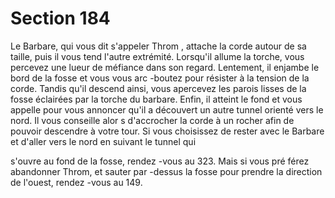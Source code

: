 # Section 184

Le Barbare, qui vous dit s'appeler Throm , attache la corde autour de sa taille, puis il vous
tend l'autre extrémité. Lorsqu'il allume la torche, vous percevez une lueur de méfiance
dans son regard. Lentement, il enjambe le bord de la fosse et vous vous arc -boutez pour
résister à la tension de la  corde. Tandis qu'il descend ainsi, vous apercevez les parois
lisses de la fosse éclairées par la torche du barbare. Enfin, il atteint le fond et vous appelle
pour vous annoncer qu'il a découvert un autre tunnel orienté vers le nord. Il vous
conseille alor s d'accrocher la corde à un rocher afin de pouvoir descendre à votre tour. Si
vous choisissez de rester avec le Barbare et d'aller vers le nord en suivant le tunnel qui

s'ouvre au fond de la fosse, rendez -vous au 323. Mais si vous pré férez abandonner
Throm, et sauter par -dessus la fosse pour prendre la direction de l'ouest, rendez -vous au
149.